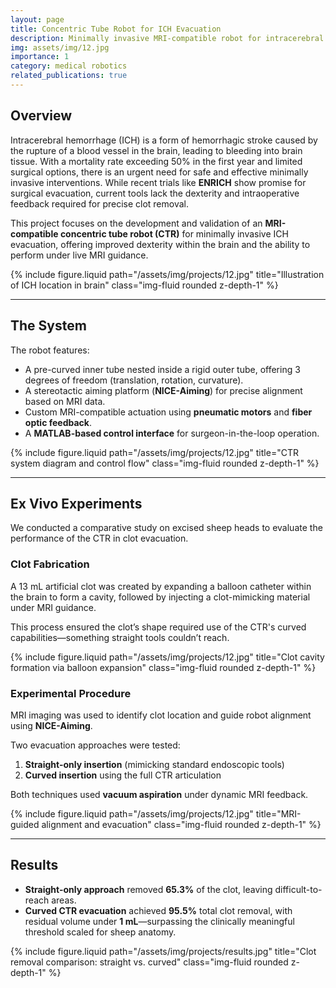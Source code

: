 ```yaml
---
layout: page
title: Concentric Tube Robot for ICH Evacuation
description: Minimally invasive MRI-compatible robot for intracerebral hemorrhage removal
img: assets/img/12.jpg
importance: 1
category: medical robotics
related_publications: true
---
```


## Overview

Intracerebral hemorrhage (ICH) is a form of hemorrhagic stroke caused by the rupture of a blood vessel in the brain, leading to bleeding into brain tissue. With a mortality rate exceeding 50% in the first year and limited surgical options, there is an urgent need for safe and effective minimally invasive interventions. While recent trials like **ENRICH** show promise for surgical evacuation, current tools lack the dexterity and intraoperative feedback required for precise clot removal.

This project focuses on the development and validation of an **MRI-compatible concentric tube robot (CTR)** for minimally invasive ICH evacuation, offering improved dexterity within the brain and the ability to perform under live MRI guidance.

<div class="row">
  <div class="col-sm mt-3">
    {% include figure.liquid path="/assets/img/projects/12.jpg" title="Illustration of ICH location in brain" class="img-fluid rounded z-depth-1" %}
  </div>
</div>

---

## The System

The robot features:

- A pre-curved inner tube nested inside a rigid outer tube, offering 3 degrees of freedom (translation, rotation, curvature).
- A stereotactic aiming platform (**NICE-Aiming**) for precise alignment based on MRI data.
- Custom MRI-compatible actuation using **pneumatic motors** and **fiber optic feedback**.
- A **MATLAB-based control interface** for surgeon-in-the-loop operation.

<div class="row">
  <div class="col-sm mt-3">
    {% include figure.liquid path="/assets/img/projects/12.jpg" title="CTR system diagram and control flow" class="img-fluid rounded z-depth-1" %}
  </div>
</div>

---

## Ex Vivo Experiments

We conducted a comparative study on excised sheep heads to evaluate the performance of the CTR in clot evacuation.

### Clot Fabrication

A 13 mL artificial clot was created by expanding a balloon catheter within the brain to form a cavity, followed by injecting a clot-mimicking material under MRI guidance.

This process ensured the clot’s shape required use of the CTR's curved capabilities—something straight tools couldn’t reach.

<div class="row">
  <div class="col-sm mt-3">
    {% include figure.liquid path="/assets/img/projects/12.jpg" title="Clot cavity formation via balloon expansion" class="img-fluid rounded z-depth-1" %}
  </div>
</div>

### Experimental Procedure

MRI imaging was used to identify clot location and guide robot alignment using **NICE-Aiming**.

Two evacuation approaches were tested:

1. **Straight-only insertion** (mimicking standard endoscopic tools)  
2. **Curved insertion** using the full CTR articulation

Both techniques used **vacuum aspiration** under dynamic MRI feedback.

<div class="row">
  <div class="col-sm mt-3">
    {% include figure.liquid path="/assets/img/projects/12.jpg" title="MRI-guided alignment and evacuation" class="img-fluid rounded z-depth-1" %}
  </div>
</div>

---

## Results

- **Straight-only approach** removed **65.3%** of the clot, leaving difficult-to-reach areas.
- **Curved CTR evacuation** achieved **95.5%** total clot removal, with residual volume under **1 mL**—surpassing the clinically meaningful threshold scaled for sheep anatomy.

<div class="row">
  <div class="col-sm mt-3">
    {% include figure.liquid path="/assets/img/projects/results.jpg" title="Clot removal comparison: straight vs. curved" class="img-fluid rounded z-depth-1" %}
  </div>
</div>

